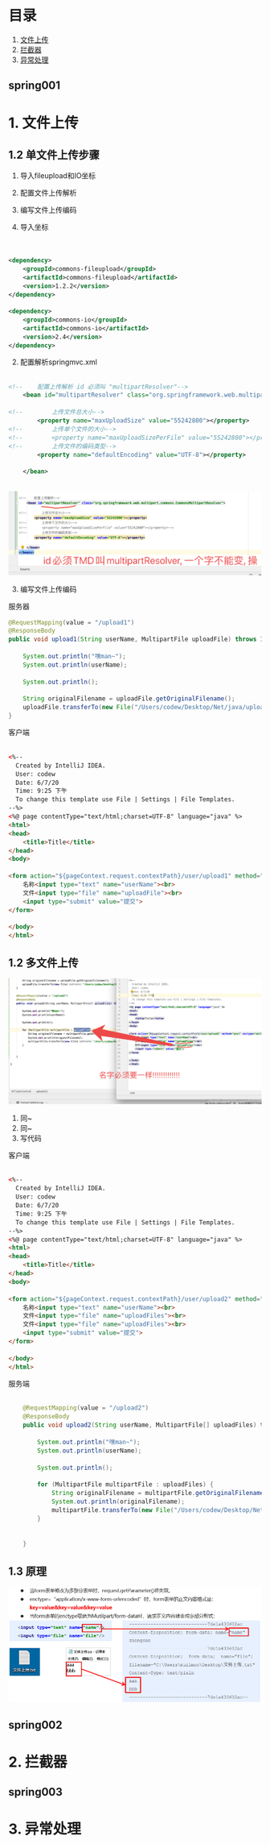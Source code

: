 # 目录

1. [文件上传](#spring001)
2. [拦截器](#spring002)
3. [异常处理](#spring003)



## spring001
# 1. 文件上传


## 1.2 单文件上传步骤

1. 导入fileupload和IO坐标
2. 配置文件上传解析
3. 编写文件上传编码


1. 导入坐标
```xml


<dependency>
    <groupId>commons-fileupload</groupId>
    <artifactId>commons-fileupload</artifactId>
    <version>1.2.2</version>
</dependency>

<dependency>
    <groupId>commons-io</groupId>
    <artifactId>commons-io</artifactId>
    <version>2.4</version>
</dependency>

```

2. 配置解析springmvc.xml

```xml

<!--    配置上传解析 id 必须叫 "multipartResolver"-->
    <bean id="multipartResolver" class="org.springframework.web.multipart.commons.CommonsMultipartResolver">

<!--        上传文件总大小-->
        <property name="maxUploadSize" value="55242800"></property>
<!--        上传单个文件的大小-->
<!--        <property name="maxUploadSizePerFile" value="55242800"></property>-->
<!--        上传文件的编码类型-->
        <property name="defaultEncoding" value="UTF-8"></property>

    </bean>
    
```
![springmvc043](images/springmvc043.png)

3. 编写文件上传编码

服务器
```java
@RequestMapping(value = "/upload1")
@ResponseBody 
public void upload1(String userName, MultipartFile uploadFile) throws IOException {

    System.out.println("嘿man~");
    System.out.println(userName);

    System.out.println();

    String originalFilename = uploadFile.getOriginalFilename();
    uploadFile.transferTo(new File("/Users/codew/Desktop/Net/java/upload/" + originalFilename));
}

```

客户端

```html

<%--
  Created by IntelliJ IDEA.
  User: codew
  Date: 6/7/20
  Time: 9:25 下午
  To change this template use File | Settings | File Templates.
--%>
<%@ page contentType="text/html;charset=UTF-8" language="java" %>
<html>
<head>
    <title>Title</title>
</head>
<body>

<form action="${pageContext.request.contextPath}/user/upload1" method="post" enctype="multipart/form-data">
    名称<input type="text" name="userName"><br>
    文件<input type="file" name="uploadFile"><br>
    <input type="submit" value="提交">
</form>

</body>
</html>

```


## 1.2 多文件上传

![springmvc044](images/springmvc044.png)
1. 同~
2. 同~
3. 写代码

客户端

```html

<%--
  Created by IntelliJ IDEA.
  User: codew
  Date: 6/7/20
  Time: 9:25 下午
  To change this template use File | Settings | File Templates.
--%>
<%@ page contentType="text/html;charset=UTF-8" language="java" %>
<html>
<head>
    <title>Title</title>
</head>
<body>

<form action="${pageContext.request.contextPath}/user/upload2" method="post" enctype="multipart/form-data">
    名称<input type="text" name="userName"><br>
    文件<input type="file" name="uploadFiles"><br>
    文件<input type="file" name="uploadFiles"><br>
    <input type="submit" value="提交">
</form>

</body>
</html>

```


服务端

```java

    @RequestMapping(value = "/upload2")
    @ResponseBody
    public void upload2(String userName, MultipartFile[] uploadFiles) throws IOException {

        System.out.println("嘿man~");
        System.out.println(userName);

        System.out.println();

        for (MultipartFile multipartFile : uploadFiles) {
            String originalFilename = multipartFile.getOriginalFilename();
            System.out.println(originalFilename);
            multipartFile.transferTo(new File("/Users/codew/Desktop/Net/java/upload/" + originalFilename));
        }


    }

```


## 1.3 原理
![springmvc042](images/springmvc042.jpg)


## spring002
# 2. 拦截器






## spring003
# 3. 异常处理